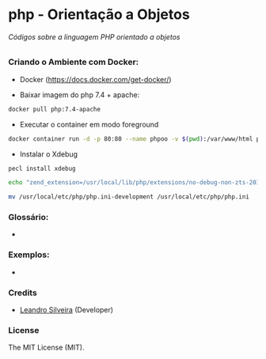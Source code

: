 # php - Orientação a Objetos

###### Códigos sobre a linguagem PHP orientado a objetos

### Criando o Ambiente com Docker:

- Docker (https://docs.docker.com/get-docker/)

- Baixar imagem do php 7.4 + apache:
```bash
docker pull php:7.4-apache
```

- Executar o container em modo foreground
```bash
docker container run -d -p 80:80 --name phpoo -v $(pwd):/var/www/html php:7.4-apache
```

- Instalar o Xdebug
```bash
pecl install xdebug
```
```bash
echo "zend_extension=/usr/local/lib/php/extensions/no-debug-non-zts-20190902/xdebug.so" >> /usr/local/etc/php/php.ini-development
```

```bash
mv /usr/local/etc/php/php.ini-development /usr/local/etc/php/php.ini
```
### Glossário:

- 

### Exemplos:

- 

### Credits

- [Leandro Silveira](https://github.com/silveirajedi) (Developer)

### License

The MIT License (MIT).
